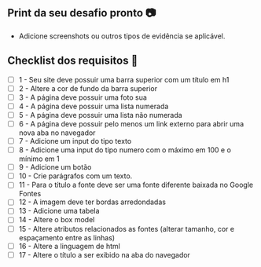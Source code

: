 ## Print da seu desafio pronto 📷

- Adicione screenshots ou outros tipos de evidência se aplicável.

## Checklist dos requisitos 📝

- [ ] 1 - Seu site deve possuir uma barra superior com um título em h1
- [ ] 2 - Altere a cor de fundo da barra superior
- [ ] 3 - A página deve possuir uma foto sua
- [ ] 4 - A página deve possuir uma lista numerada
- [ ] 5 - A página deve possuir uma lista não numerada
- [ ] 6 - A página deve possuir pelo menos um link externo para abrir uma nova aba no navegador
- [ ] 7 - Adicione um input do tipo texto
- [ ] 8 - Adicione uma input do tipo numero com o máximo em 100 e o mínimo em 1
- [ ] 9 - Adicione um botão
- [ ] 10 - Crie parágrafos com um texto.
- [ ] 11 - Para o título a fonte deve ser uma fonte diferente baixada no Google Fontes
- [ ] 12 - A imagem deve ter bordas arredondadas
- [ ] 13 - Adicione uma tabela 
- [ ] 14 -  Altere o box model
- [ ] 15 - Altere atributos relacionados as fontes (alterar tamanho, cor e espaçamento entre as linhas)
- [ ] 16 - Altere a linguagem de html
- [ ] 17 - Altere o título a ser exibido na aba do navegador